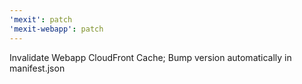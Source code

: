 ```yaml
---
'mexit': patch
'mexit-webapp': patch
---
```


Invalidate Webapp CloudFront Cache; Bump version automatically in manifest.json
